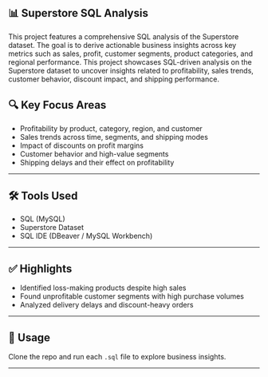 ## 📊 Superstore SQL Analysis

This project features a comprehensive SQL analysis of the Superstore dataset. The goal is to derive actionable business insights across key metrics such as sales, profit, customer segments, product categories, and regional performance.
This project showcases SQL-driven analysis on the Superstore dataset to uncover insights related to profitability, sales trends, customer behavior, discount impact, and shipping performance.

## 🔍 Key Focus Areas
- Profitability by product, category, region, and customer
- Sales trends across time, segments, and shipping modes
- Impact of discounts on profit margins
- Customer behavior and high-value segments
- Shipping delays and their effect on profitability


---

## 🛠 Tools Used

- SQL (MySQL)
- Superstore Dataset
- SQL IDE (DBeaver / MySQL Workbench)

---

## ✅ Highlights

- Identified loss-making products despite high sales
- Found unprofitable customer segments with high purchase volumes
- Analyzed delivery delays and discount-heavy orders

---

## 📌 Usage

Clone the repo and run each `.sql` file to explore business insights.

---


